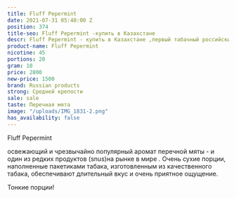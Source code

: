 ```yaml
---
title: Fluff Pepermint
date: 2021-07-31 05:40:00 Z
position: 374
title-seo: Fluff Pepermint -купить в Казахстане
descr: Fluff Pepermint - купить в Казахстане ,первый табачный российский продукт
product-name: Fluff Pepermint
nicotine: 45
portions: 20
gram: 10
price: 2800
new-price: 1500
brand: Russian products
strong: Средней крепости
sale: sale
taste: Перечная мята
image: "/uploads/IMG_1831-2.png"
has_availability: false
---
```


Fluff Pepermint 

 освежающий и чрезвычайно популярный аромат перечной мяты - и  один из редких продуктов (snus)на рынке в мире . Очень сухие порции, наполненные пакетиками табака, изготовленным из качественного табака, обеспечивают длительный вкус и очень приятное ощущение.

Тонкие порции!